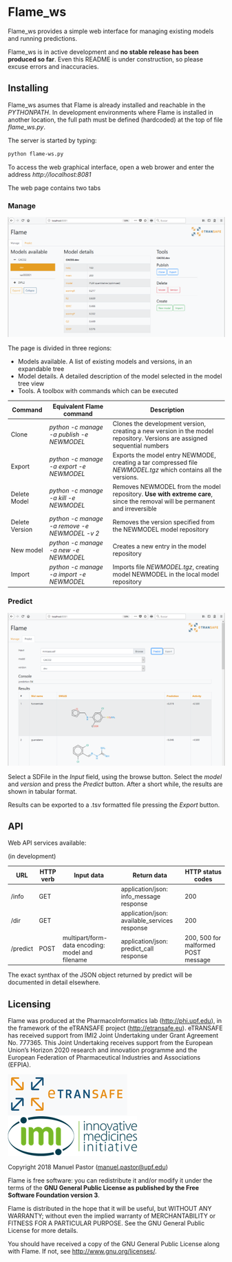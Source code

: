 # Flame_ws

Flame_ws provides a simple web interface for managing existing models and running predictions. 

Flame_ws is in active development and **no stable release has been produced so far**. Even this README is under construction, so please excuse errors and inaccuracies.

## Installing
Flame_ws asumes that Flame is already installed and reachable in the *PYTHONPATH*. In development environments where Flame is installed in another location, the full path must be defined (hardcoded) at the top of file *flame_ws.py*. 

The server is started by typing:

```sh
python flame-ws.py 
```	

To access the web graphical interface, open a web brower and enter the address *http://localhost:8081*

The web page contains two tabs

### Manage

![Alt text](images/flame-ws-manage.png?raw=true "manage tab")

The page is divided in three regions:
* Models available. A list of existing models and versions, in an expandable tree
* Model details. A detailed description of the model selected in the model tree view
* Tools. A toolbox with commands which can be executed

| Command | Equivalent Flame command | Description |
| --- | --- | ---|
| Clone | *python -c manage -a publish -e NEWMODEL* | Clones the development version, creating a new version in the model repository. Versions are assigned sequential numbers |
| Export | *python -c manage -a export -e NEWMODEL* | Exports the model entry NEWMODE, creating a tar compressed file *NEWMODEL.tgz* which contains all the versions. |
| Delete Model| *python -c manage -a kill -e NEWMODEL* | Removes NEWMODEL from the model repository. **Use with extreme care**, since the removal will be permanent and irreversible  |
| Delete Version | *python -c manage -a remove -e NEWMODEL -v 2* | Removes the version specified from the NEWMODEL model repository |
| New model | *python -c manage -a new -e NEWMODEL* | Creates a new entry in the model repository  |
| Import | *python -c manage -a import -e NEWMODEL* | Imports file *NEWMODEL.tgz*, creating model NEWMODEL in the local model repository |

### Predict

![Alt text](images/flame-ws-predict.png?raw=true "predict tab")

Select a SDFile in the *Input* field, using the browse button. Select the *model* and *version* and press the *Predict* button. After a short while, the results are shown in tabular format.

Results can be exported to a .tsv formatted file pressing the *Export* button.


## API

Web API services available:

(in development)

| URL | HTTP verb | Input data | Return data | HTTP status codes |
| --- | --- | --- | --- | --- |
| /info | GET | | application/json: info_message response | 200 |
| /dir | GET | | application/json: available_services response | 200 |
| /predict | POST | multipart/form-data encoding: model and filename | application/json: predict_call response | 200, 500 for malformed POST message |

The exact synthax of the JSON object returned by predict will be documented in detail elsewhere.


## Licensing

Flame was produced at the PharmacoInformatics lab (http://phi.upf.edu), in the framework of the eTRANSAFE project (http://etransafe.eu). eTRANSAFE has received support from IMI2 Joint Undertaking under Grant Agreement No. 777365. This Joint Undertaking receives support from the European Union’s Horizon 2020 research and innovation programme and the European Federation of Pharmaceutical Industries and Associations (EFPIA). 

![Alt text](images/eTRANSAFE-logo-git.png?raw=true "eTRANSAFE-logo") ![Alt text](images/imi-logo.png?raw=true "IMI logo")

Copyright 2018 Manuel Pastor (manuel.pastor@upf.edu)

Flame is free software: you can redistribute it and/or modify it under the terms of the **GNU General Public License as published by the Free Software Foundation version 3**.

Flame is distributed in the hope that it will be useful, but WITHOUT ANY WARRANTY; without even the implied warranty of
MERCHANTABILITY or FITNESS FOR A PARTICULAR PURPOSE. See the GNU General Public License for more details.

You should have received a copy of the GNU General Public License along with Flame. If not, see <http://www.gnu.org/licenses/>.

